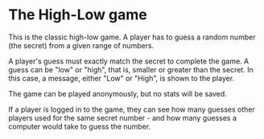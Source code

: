 # The High-Low game

This is the classic high-low game. A player has to guess a random number (the
secret) from a given range of numbers.

A player's guess must exactly match the secret to complete the game. A guess
can be "low" or "high", that is, smaller or greater than the secret. In this
case, a message, either "Low" or "High", is shown to the player.

The game can be played anonymously, but no stats will be saved.

If a player is logged in to the game, they can see how many guesses other
players used for the same secret number - and how many guesses a computer would
take to guess the number.
